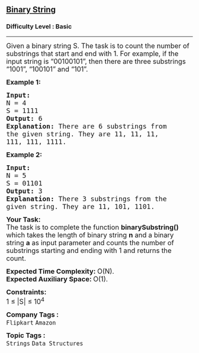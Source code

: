 <h2><a href="https://practice.geeksforgeeks.org/problems/binary-string-1587115620/1?page=1&difficulty%5B%5D=-1&category%5B%5D=Strings&sortBy=submissions">Binary String</a></h2><h3>Difficulty Level : Basic</h3><hr><div class="problems_problem_content__Xm_eO"><p><span style="font-size:18px">Given a binary string&nbsp;S. The task is to count the number of substrings that start and end with 1. For example, if the input string is “00100101”, then there are three substrings “1001”, “100101” and “101”.</span></p>

<p><span style="font-size:18px"><strong>Example 1:</strong></span></p>

<pre><span style="font-size:18px"><strong>Input:
</strong>N = 4<strong>
</strong>S = 1111
<strong>Output: </strong>6<strong>
Explanation: </strong>There are 6 substrings from
the given string. They are 11, 11, 11,
111, 111, 1111.</span></pre>

<p><span style="font-size:18px"><strong>Example 2:</strong></span></p>

<pre><span style="font-size:18px"><strong>Input:
</strong>N = 5<strong>
</strong>S = 01101
<strong>Output: </strong>3<strong>
Explanation: </strong>There 3 substrings from the
given string. They are 11, 101, 1101.</span></pre>

<p><span style="font-size:18px"><strong>Your Task:</strong><br>
The task is to complete the function&nbsp;<strong>binarySubstring() </strong>which takes the length of binary string <strong>n</strong> and a binary string <strong>a</strong>&nbsp;as input parameter and counts the number of substrings starting and ending with 1 and returns the count.</span></p>

<p><span style="font-size:18px"><strong>Expected Time Complexity:&nbsp;</strong>O(N).<br>
<strong>Expected Auxiliary Space:&nbsp;</strong>O(1).</span></p>

<p><span style="font-size:18px"><strong>Constraints:</strong><br>
1 ≤ |S| ≤ 10<sup>4</sup></span></p>
</div><p><span style=font-size:18px><strong>Company Tags : </strong><br><code>Flipkart</code>&nbsp;<code>Amazon</code>&nbsp;<br><p><span style=font-size:18px><strong>Topic Tags : </strong><br><code>Strings</code>&nbsp;<code>Data Structures</code>&nbsp;